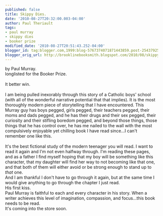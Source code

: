 ```yaml
---
published: false
title: Skippy Dies.
date: '2010-08-27T20:32:00.003-04:00'
author: Paul Theriault
tags:
- paul murray
- skippy dies
- booker prize
modified_date: '2010-08-27T20:51:43.252-04:00'
blogger_id: tag:blogger.com,1999:blog-5767374071871443859.post-2543792582233594273
blogger_orig_url: http://brooklinebooksmith.blogspot.com/2010/08/skippy-dies.html
---
```


by Paul Murray.<br />longlisted for the Booker Prize.<br /><br />It better win.<br /><br />I am being pulled inexorably through this story of a Catholic boys' school (with all of the wonderful narrative potential that that implies). It is the most thoroughly modern piece of storytelling that I have encountered. This Murray guy has boys pegged, girls pegged, their teachers pegged, their moms and dads pegged, and he has their drugs and their sex pegged, their curiosity and their stifling boredom pegged, and beyond those things, those things that he has control over, he has me nailed to the wall with the most compulsively enjoyable yet chilling book I have read since...I can't remember one like this.<br /><br />It's the best fictional study of the modern teenager you will read. I want to read it again and I'm not even halfway through. I'm reading these pages, and as a father I find myself hoping that my boy will be something like this character, that my daughter will find her way to not becoming like that one, and that both of them will either avoid or be strong enough to stand up to <em>that</em> one.<br />And I am thankful I don't have to go through it again, but at the same time I would give anything to go through the chapter I just read.<br />His first kiss.<br />Paul Murray is faithful to each and every character in his story. When a writer achieves this level of imagination, compassion, and focus...this book needs to be read.<br />It's coming into the store soon.
